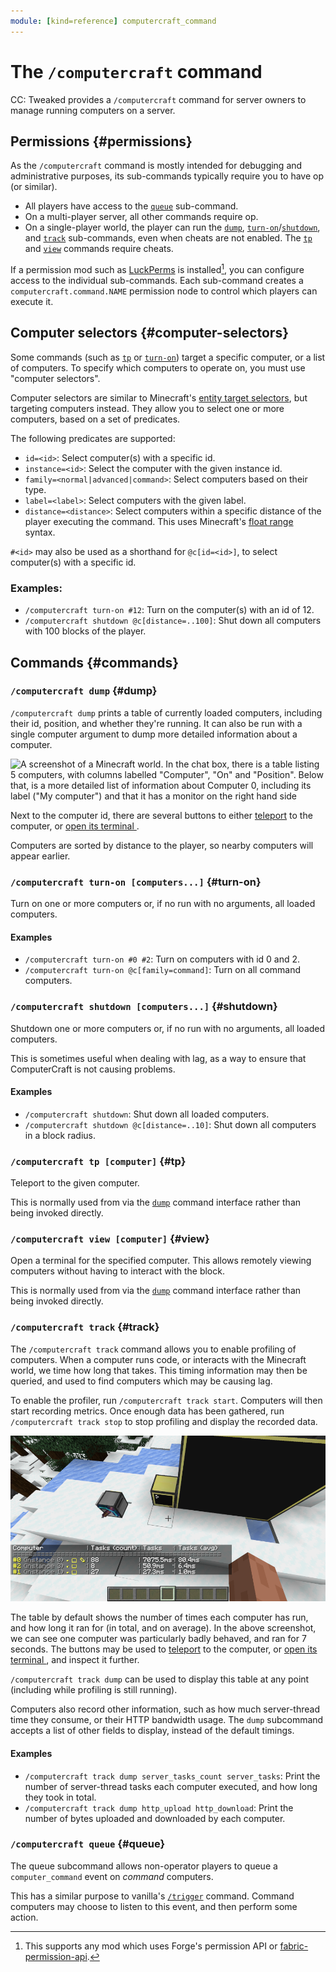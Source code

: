 ```yaml
---
module: [kind=reference] computercraft_command
---
```


<!--
SPDX-FileCopyrightText: 2023 The CC: Tweaked Developers

SPDX-License-Identifier: MPL-2.0
-->

# The `/computercraft` command
CC: Tweaked provides a `/computercraft` command for server owners to manage running computers on a server.

## Permissions {#permissions}
As the `/computercraft` command is mostly intended for debugging and administrative purposes, its sub-commands typically
require you to have op (or similar).

 - All players have access to the [`queue`] sub-command.
 - On a multi-player server, all other commands require op.
 - On a single-player world, the player can run the [`dump`], [`turn-on`]/[`shutdown`], and [`track`] sub-commands, even
   when cheats are not enabled. The [`tp`] and [`view`] commands require cheats.

If a permission mod such as [LuckPerms] is installed[^permission], you can configure access to the individual
sub-commands. Each sub-command creates a `computercraft.command.NAME` permission node to control which players can
execute it.

[LuckPerms]: https://github.com/LuckPerms/LuckPerms/ "A permissions plugin for Minecraft servers."
[fabric-permission-api]: https://github.com/lucko/fabric-permissions-api "A simple permissions API for Fabric"

[^permission]: This supports any mod which uses Forge's permission API or [fabric-permission-api].

## Computer selectors {#computer-selectors}
Some commands (such as [`tp`] or [`turn-on`]) target a specific computer, or a list of computers. To specify which
computers to operate on, you must use "computer selectors".

Computer selectors are similar to Minecraft's [entity target selectors], but targeting computers instead. They allow
you to select one or more computers, based on a set of predicates.

The following predicates are supported:
 - `id=<id>`: Select computer(s) with a specific id.
 - `instance=<id>`: Select the computer with the given instance id.
 - `family=<normal|advanced|command>`: Select computers based on their type.
 - `label=<label>`: Select computers with the given label.
 - `distance=<distance>`: Select computers within a specific distance of the player executing the command. This uses
   Minecraft's [float range] syntax.

`#<id>` may also be used as a shorthand for `@c[id=<id>]`, to select computer(s) with a specific id.

### Examples:
 - `/computercraft turn-on #12`: Turn on the computer(s) with an id of 12.
 - `/computercraft shutdown @c[distance=..100]`: Shut down all computers with 100 blocks of the player.

[entity target selectors]: https://minecraft.wiki/w/Target_selectors "Target Selectors on the Minecraft wiki"
[Float range]: https://minecraft.wiki/w/Argument_types#minecraft:float_range

## Commands {#commands}
### `/computercraft dump` {#dump}
`/computercraft dump` prints a table of currently loaded computers, including their id, position, and whether they're
running. It can also be run with a single computer argument to dump more detailed information about a computer.

![A screenshot of a Minecraft world. In the chat box, there is a table listing 5 computers, with columns labelled
"Computer", "On" and "Position". Below that, is a more detailed list of information about Computer 0, including its
label ("My computer") and that it has a monitor on the right hand side](../images/computercraft-dump.png "An example of
running '/computercraft dump'")

Next to the computer id, there are several buttons to either [teleport][`tp`] to the computer, or [open its terminal
][`view`].

 Computers are sorted by distance to the player, so nearby computers will appear earlier.

### `/computercraft turn-on [computers...]` {#turn-on}
Turn on one or more computers or, if no run with no arguments, all loaded computers.

#### Examples
 - `/computercraft turn-on #0 #2`: Turn on computers with id 0 and 2.
 - `/computercraft turn-on @c[family=command]`: Turn on all command computers.

### `/computercraft shutdown [computers...]` {#shutdown}
Shutdown one or more computers or, if no run with no arguments, all loaded computers.

This is sometimes useful when dealing with lag, as a way to ensure that ComputerCraft is not causing problems.

#### Examples
 - `/computercraft shutdown`: Shut down all loaded computers.
 - `/computercraft shutdown @c[distance=..10]`: Shut down all computers in a block radius.

### `/computercraft tp [computer]` {#tp}
Teleport to the given computer.

This is normally used from via the [`dump`] command interface rather than being invoked directly.

### `/computercraft view [computer]` {#view}
Open a terminal for the specified computer. This allows remotely viewing computers without having to interact with the
block.

This is normally used from via the [`dump`] command interface rather than being invoked directly.

### `/computercraft track` {#track}
The `/computercraft track` command allows you to enable profiling of computers. When a computer runs code, or interacts
with the Minecraft world, we time how long that takes. This timing information may then be queried, and used to find
computers which may be causing lag.

To enable the profiler, run `/computercraft track start`. Computers will then start recording metrics. Once enough data
has been gathered, run `/computercraft track stop` to stop profiling and display the recorded data.

![](../images/computercraft-track.png)

The table by default shows the number of times each computer has run, and how long it ran for (in total, and on
average). In the above screenshot, we can see one computer was particularly badly behaved, and ran for 7 seconds. The
buttons may be used to [teleport][`tp`] to the computer, or [open its terminal ][`view`], and inspect it further.

`/computercraft track dump` can be used to display this table at any point (including while profiling is still running).

Computers also record other information, such as how much server-thread time they consume, or their HTTP bandwidth
usage. The `dump` subcommand accepts a list of other fields to display, instead of the default timings.

#### Examples
 - `/computercraft track dump server_tasks_count server_tasks`: Print the number of server-thread tasks each computer
   executed, and how long they took in total.
 - `/computercraft track dump http_upload http_download`: Print the number of bytes uploaded and downloaded by each
   computer.


### `/computercraft queue` {#queue}
The queue subcommand allows non-operator players to queue a `computer_command` event on *command* computers.

This has a similar purpose to vanilla's [`/trigger`] command. Command computers may choose to listen to this event, and
then perform some action.

[`/trigger`]: https://minecraft.wiki/w/Commands/trigger "/trigger on the Minecraft wiki"


[`dump`]: #dump "/computercraft dump"
[`queue`]: #queue "/computercraft queue"
[`shutdown`]: #shutdown "/computercraft shutdown"
[`tp`]: #tp "/computercraft tp"
[`track`]: #track "/computercraft track"
[`turn-on`]: #turn-on "/computercraft turn-on"
[`view`]: #view "/computercraft view"
[computer selectors]: #computer-selectors "Computer selectors"
